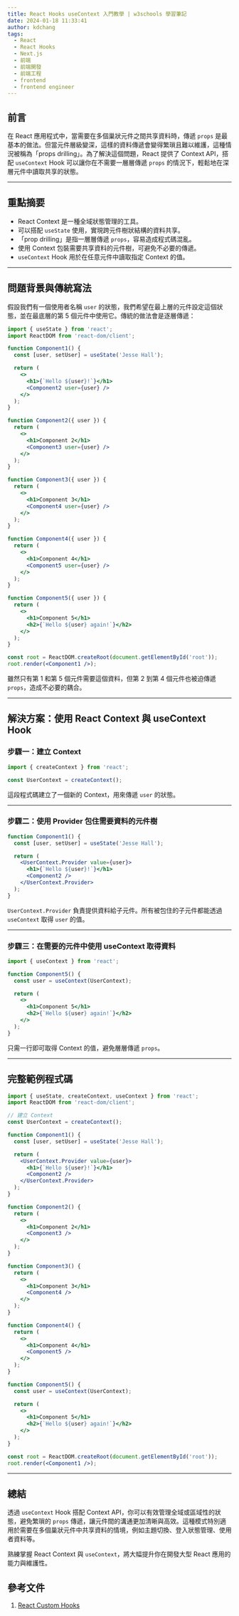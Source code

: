 ```yaml
---
title: React Hooks useContext 入門教學 | w3schools 學習筆記
date: 2024-01-18 11:33:41
author: kdchang
tags:
  - React
  - React Hooks
  - Next.js
  - 前端
  - 前端開發
  - 前端工程
  - frontend
  - frontend engineer
---
```


## 前言

在 React 應用程式中，當需要在多個巢狀元件之間共享資料時，傳遞 `props` 是最基本的做法。但當元件層級變深，這樣的資料傳遞會變得繁瑣且難以維護，這種情況被稱為「props drilling」。為了解決這個問題，React 提供了 Context API，搭配 `useContext` Hook 可以讓你在不需要一層層傳遞 `props` 的情況下，輕鬆地在深層元件中讀取共享的狀態。

---

## 重點摘要

- React Context 是一種全域狀態管理的工具。
- 可以搭配 `useState` 使用，實現跨元件樹狀結構的資料共享。
- 「prop drilling」是指一層層傳遞 `props`，容易造成程式碼混亂。
- 使用 Context 包裝需要共享資料的元件樹，可避免不必要的傳遞。
- `useContext` Hook 用於在任意元件中讀取指定 Context 的值。

---

## 問題背景與傳統寫法

假設我們有一個使用者名稱 `user` 的狀態，我們希望在最上層的元件設定這個狀態，並在最底層的第 5 個元件中使用它。傳統的做法會是逐層傳遞：

```jsx
import { useState } from 'react';
import ReactDOM from 'react-dom/client';

function Component1() {
  const [user, setUser] = useState('Jesse Hall');

  return (
    <>
      <h1>{`Hello ${user}!`}</h1>
      <Component2 user={user} />
    </>
  );
}

function Component2({ user }) {
  return (
    <>
      <h1>Component 2</h1>
      <Component3 user={user} />
    </>
  );
}

function Component3({ user }) {
  return (
    <>
      <h1>Component 3</h1>
      <Component4 user={user} />
    </>
  );
}

function Component4({ user }) {
  return (
    <>
      <h1>Component 4</h1>
      <Component5 user={user} />
    </>
  );
}

function Component5({ user }) {
  return (
    <>
      <h1>Component 5</h1>
      <h2>{`Hello ${user} again!`}</h2>
    </>
  );
}

const root = ReactDOM.createRoot(document.getElementById('root'));
root.render(<Component1 />);
```

雖然只有第 1 和第 5 個元件需要這個資料，但第 2 到第 4 個元件也被迫傳遞 `props`，造成不必要的耦合。

---

## 解決方案：使用 React Context 與 useContext Hook

### 步驟一：建立 Context

```jsx
import { createContext } from 'react';

const UserContext = createContext();
```

這段程式碼建立了一個新的 Context，用來傳遞 `user` 的狀態。

---

### 步驟二：使用 Provider 包住需要資料的元件樹

```jsx
function Component1() {
  const [user, setUser] = useState('Jesse Hall');

  return (
    <UserContext.Provider value={user}>
      <h1>{`Hello ${user}!`}</h1>
      <Component2 />
    </UserContext.Provider>
  );
}
```

`UserContext.Provider` 負責提供資料給子元件。所有被包住的子元件都能透過 `useContext` 取得 `user` 的值。

---

### 步驟三：在需要的元件中使用 useContext 取得資料

```jsx
import { useContext } from 'react';

function Component5() {
  const user = useContext(UserContext);

  return (
    <>
      <h1>Component 5</h1>
      <h2>{`Hello ${user} again!`}</h2>
    </>
  );
}
```

只需一行即可取得 Context 的值，避免層層傳遞 `props`。

---

## 完整範例程式碼

```jsx
import { useState, createContext, useContext } from 'react';
import ReactDOM from 'react-dom/client';

// 建立 Context
const UserContext = createContext();

function Component1() {
  const [user, setUser] = useState('Jesse Hall');

  return (
    <UserContext.Provider value={user}>
      <h1>{`Hello ${user}!`}</h1>
      <Component2 />
    </UserContext.Provider>
  );
}

function Component2() {
  return (
    <>
      <h1>Component 2</h1>
      <Component3 />
    </>
  );
}

function Component3() {
  return (
    <>
      <h1>Component 3</h1>
      <Component4 />
    </>
  );
}

function Component4() {
  return (
    <>
      <h1>Component 4</h1>
      <Component5 />
    </>
  );
}

function Component5() {
  const user = useContext(UserContext);

  return (
    <>
      <h1>Component 5</h1>
      <h2>{`Hello ${user} again!`}</h2>
    </>
  );
}

const root = ReactDOM.createRoot(document.getElementById('root'));
root.render(<Component1 />);
```

---

## 總結

透過 `useContext` Hook 搭配 Context API，你可以有效管理全域或區域性的狀態，避免繁瑣的 `props` 傳遞，讓元件間的溝通更加清晰與高效。這種模式特別適用於需要在多個巢狀元件中共享資料的情境，例如主題切換、登入狀態管理、使用者資料等。

熟練掌握 React Context 與 `useContext`，將大幅提升你在開發大型 React 應用的能力與維護性。

## 參考文件

1. [React Custom Hooks](https://www.w3schools.com/react/react_customhooks.asp)
